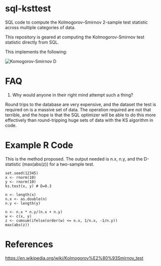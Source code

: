 # sql-ksttest

SQL code to compute the Kolmogorov–Smirnov 2-sample test statistic across multiple categories of data.

This repository is geared at computing the Kolmogorov-Smirnov test statistic directly
from SQL.

This implements the following:

![Komogorov-Smirnov D](https://wikimedia.org/api/rest_v1/media/math/render/svg/ceb824e64e2a30c11cd4ed09319e2740d29b84cc)

# FAQ

1) Why would anyone in their right mind attempt such a thing?

Round trips to the database are very expensive, and the dataset the test is required on is a massive set of data. The operation required are not that terrible, and the hope is that the SQL optimizer will be able to do this more effectively than round-tripping huge sets of data with the KS algorithm in code.

# Example R Code 

This is the method proposed. The output needed is n.x, n.y, and the D-statistic (max(abs(z)) for a two-sample test.

    set.seed(12345)     
    x <- rnorm(10)
    y <- rnorm(10)
    ks.test(x, y) # D=0.3
    
    n <- length(x)
    n.x <- as.double(n)
    n.y <- length(y)
    
    n <- n.x * n.y/(n.x + n.y)
    w <- c(x, y)
    z <- cumsum(ifelse(order(w) <= n.x, 1/n.x, -1/n.y))
    max(abs(z))
    
# References

https://en.wikipedia.org/wiki/Kolmogorov%E2%80%93Smirnov_test


